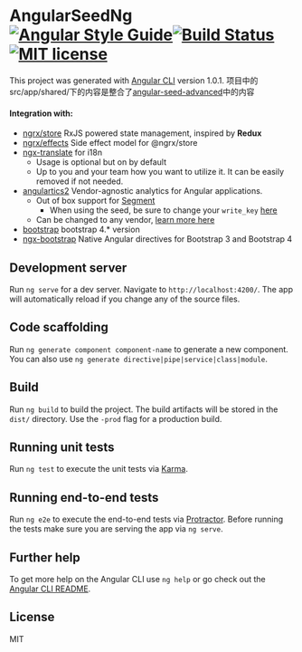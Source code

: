 # AngularSeedNg  [![Angular Style Guide](https://mgechev.github.io/angular2-style-guide/images/badge.svg)](https://angular.io/styleguide)[![Build Status](https://travis-ci.org/liuhuachun/angular-seed-ng.svg?branch=master)](https://travis-ci.org/liuhuachun/angular-seed-ng)[![MIT license](http://img.shields.io/badge/license-MIT-brightgreen.svg)](http://opensource.org/licenses/MIT)



This project was generated with [Angular CLI](https://github.com/angular/angular-cli) version 1.0.1.
项目中的src/app/shared/下的内容是整合了[angular-seed-advanced](https://github.com/NathanWalker/angular-seed-advanced.git)中的内容

#### Integration with:
- [ngrx/store](https://github.com/ngrx/store) RxJS powered state management, inspired by **Redux**
- [ngrx/effects](https://github.com/ngrx/effects) Side effect model for @ngrx/store
- [ngx-translate](https://github.com/ngx-translate/core) for i18n 
  - Usage is optional but on by default
  - Up to you and your team how you want to utilize it. It can be easily removed if not needed. 
- [angulartics2](https://github.com/angulartics/angulartics2) Vendor-agnostic analytics for Angular applications.
  - Out of box support for [Segment](https://segment.com/)
    - When using the seed, be sure to change your `write_key` [here](https://github.com/NathanWalker/angular-seed-advanced/blob/master/src/client/index.html#L24)
  - Can be changed to any vendor, [learn more here](https://github.com/angulartics/angulartics2#supported-providers)
- [bootstrap](https://github.com/twbs/bootstrap.git) bootstrap 4.* version
- [ngx-bootstrap](https://github.com/valor-software/ngx-bootstrap.git) Native Angular directives for Bootstrap 3 and Bootstrap 4

## Development server

Run `ng serve` for a dev server. Navigate to `http://localhost:4200/`. The app will automatically reload if you change any of the source files.

## Code scaffolding

Run `ng generate component component-name` to generate a new component. You can also use `ng generate directive|pipe|service|class|module`.

## Build

Run `ng build` to build the project. The build artifacts will be stored in the `dist/` directory. Use the `-prod` flag for a production build.

## Running unit tests

Run `ng test` to execute the unit tests via [Karma](https://karma-runner.github.io).

## Running end-to-end tests

Run `ng e2e` to execute the end-to-end tests via [Protractor](http://www.protractortest.org/).
Before running the tests make sure you are serving the app via `ng serve`.

## Further help

To get more help on the Angular CLI use `ng help` or go check out the [Angular CLI README](https://github.com/angular/angular-cli/blob/master/README.md).


## License

MIT